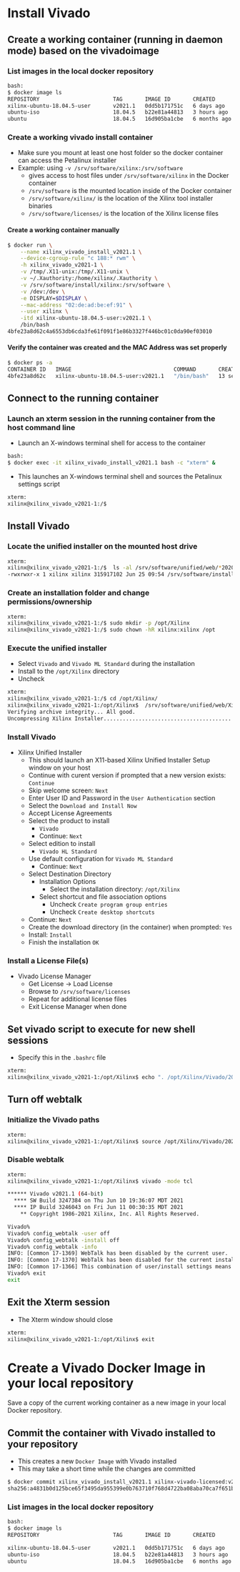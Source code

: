 [//]: # (Readme.vivado-install.md - Install Vivado on a Base Ubuntu User Image for v2021.1 Xilinx Tools)

# Install Vivado

## Create a working container (running in daemon mode) based on the vivadoimage

### List images in the local docker repository
```bash
bash:
$ docker image ls
REPOSITORY                       TAG       IMAGE ID       CREATED        SIZE
xilinx-ubuntu-18.04.5-user       v2021.1   0dd5b171751c   6 days ago     2.09GB
ubuntu-iso                       18.04.5   b22e81a44813   3 hours ago    267MB
ubuntu                           18.04.5   16d905ba1cbe   6 months ago   72.9MB
```

### Create a working vivado install container
- Make sure you mount at least one host folder so the docker container can access the Petalinux installer
- Example: using `-v /srv/software/xilinx:/srv/software`
	- gives access to host files under `/srv/software/xilinx` in the Docker container
	- `/srv/software` is the mounted location inside of the Docker container
	- `/srv/software/xilinx/` is the location of the Xilinx tool installer binaries
	- `/srv/software/licenses/` is the location of the Xilinx license files

#### Create a working container manually

```bash
$ docker run \
	--name xilinx_vivado_install_v2021.1 \
	--device-cgroup-rule "c 188:* rwm" \
	-h xilinx_vivado_v2021-1 \
	-v /tmp/.X11-unix:/tmp/.X11-unix \
	-v ~/.Xauthority:/home/xilinx/.Xauthority \
	-v /srv/software/install/xilinx:/srv/software \
	-v /dev:/dev \
	-e DISPLAY=$DISPLAY \
	--mac-address "02:de:ad:be:ef:91" \
	--user xilinx \
	-itd xilinx-ubuntu-18.04.5-user:v2021.1 \
	/bin/bash
4bfe23a8d62c4a6553db6cda3fe61f091f1e86b3327f446bc01c0da90ef03010
```

#### Verify the container was created and the MAC Address was set properly

```bash
$ docker ps -a
CONTAINER ID   IMAGE                                COMMAND       CREATED          STATUS          PORTS     NAMES
4bfe23a8d62c   xilinx-ubuntu-18.04.5-user:v2021.1   "/bin/bash"   13 seconds ago   Up 11 seconds             xilinx_vivado_install_v2021.1
```

## Connect to the running container

### Launch an xterm session in the running container from the host command line
- Launch an X-windows terminal shell for access to the container
```bash
bash:
$ docker exec -it xilinx_vivado_install_v2021.1 bash -c "xterm" &
```
- This launches an X-windows terminal shell and sources the Petalinux settings script
```bash
xterm:
xilinx@xilinx_vivado_v2021-1:/$
```

## Install Vivado

### Locate the unified installer on the mounted host drive
```bash
xterm:
xilinx@xilinx_vivado_v2021-1:/$  ls -al /srv/software/unified/web/*2020.2*
-rwxrwxr-x 1 xilinx xilinx 315917102 Jun 25 09:54 /srv/software/install/xilinx/unified/web/Xilinx_Unified_2021.1_0610_2318_Lin64.bin
```

### Create an installation folder and change permissions/ownership

```bash
xterm:
xilinx@xilinx_vivado_v2021-1:/$ sudo mkdir -p /opt/Xilinx
xilinx@xilinx_vivado_v2021-1:/$ sudo chown -hR xilinx:xilinx /opt
```

### Execute the unified installer
- Select `Vivado` and `Vivado ML Standard` during the installation
- Install to the `/opt/Xilinx` directory
- Uncheck

```bash
xterm:
xilinx@xilinx_vivado_v2021-1:/$ cd /opt/Xilinx/
xilinx@xilinx_vivado_v2021-1:/opt/Xilinx$  /srv/software/unified/web/Xilinx_Unified_2021.1_0610_2318_Lin64.bin 
Verifying archive integrity... All good.
Uncompressing Xilinx Installer..............................................................................................................................................................................................................................................................................................................................................................................................................................................................................................................................................................................................................................................................................................................................................................................................
```

### Install Vivado

- Xilinx Unified Installer
	- This should launch an X11-based Xilinx Unified Installer Setup window on your host
	- Continue with curent version if prompted that a new version exists: ```Continue```
	- Skip welcome screen: ```Next```
	- Enter User ID and Password in the ```User Authentication``` section
	- Select the ```Download and Install Now```
	- Accept License Agreements
	- Select the product to install
		- ```Vivado```
		- Continue: ```Next```
	- Select edition to install
		- ```Vivado HL Standard```
	- Use default configuration for ```Vivado ML Standard```
		- Continue: ```Next```
	- Select Destination Directory
		- Installation Options
			- Select the installation directory: ```/opt/Xilinx```
		- Select shortcut and file association options
			- Uncheck ```Create program group entries```
			- Uncheck ```Create desktop shortcuts```
	- Continue: ```Next```	
	- Create the download directory (in the container) when prompted: ```Yes```
	- Install: ```Install```
	- Finish the installation ```OK```

### Install a License File(s)

- Vivado License Manager
	- Get License -> Load License
	- Browse to `/srv/software/licenses`
	- Repeat for additional license files
	- Exit License Manager when done


## Set vivado script to execute for new shell sessions
- Specify this in the `.bashrc` file

```bash
xterm:
xilinx@xilinx_vivado_v2021-1:/opt/Xilinx$ echo ". /opt/Xilinx/Vivado/2021.1/settings64.sh" > ~/.bashrc
```

## Turn off webtalk

### Initialize the Vivado paths
```bash
xterm:
xilinx@xilinx_vivado_v2021-1:/opt/Xilinx$ source /opt/Xilinx/Vivado/2021.1/settings64.sh
```

### Disable webtalk
```bash
xterm:
xilinx@xilinx_vivado_v2021-1:/opt/Xilinx$ vivado -mode tcl

****** Vivado v2021.1 (64-bit)
  **** SW Build 3247384 on Thu Jun 10 19:36:07 MDT 2021
  **** IP Build 3246043 on Fri Jun 11 00:30:35 MDT 2021
    ** Copyright 1986-2021 Xilinx, Inc. All Rights Reserved.

Vivado% 
Vivado% config_webtalk -user off
Vivado% config_webtalk -install off
Vivado% config_webtalk -info
INFO: [Common 17-1369] WebTalk has been disabled by the current user.
INFO: [Common 17-1370] WebTalk has been disabled for the current installation.
INFO: [Common 17-1366] This combination of user/install settings means that WebTalk is currently disabled.
Vivado% exit
exit
```

## Exit the Xterm session
- The Xterm window should close

```bash
xterm:
xilinx@xilinx_vivado_v2021-1:/opt/Xilinx$ exit
```

# Create a Vivado Docker Image in your local repository

Save a copy of the current working container as a new image in your local Docker repository.

## Commit the container with Vivado installed to your repository 
- This creates a new `Docker Image` with Vivado installed
- This may take a short time while the changes are committed
```bash
$ docker commit xilinx_vivado_install_v2021.1 xilinx-vivado-licensed:v2021.1
sha256:a4831b0d125bce65f3495da955399e0b763710f768d4722ba08aba70ca7f651b
```

### List images in the local docker repository
```bash
bash:
$ docker image ls
REPOSITORY                       TAG       IMAGE ID       CREATED        SIZE

xilinx-ubuntu-18.04.5-user       v2021.1   0dd5b171751c   6 days ago     2.09GB
ubuntu-iso                       18.04.5   b22e81a44813   3 hours ago    267MB
ubuntu                           18.04.5   16d905ba1cbe   6 months ago   72.9MB
```
